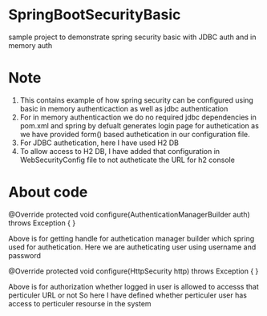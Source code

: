 # SpringBootSecurityBasic
sample project to demonstrate spring security basic with JDBC auth and in memory auth

# Note

1. This contains example of how spring security can be configured using basic in memory authenticaction as well as jdbc authentication
2. For in memory authenticaction we do no required jdbc dependencies in pom.xml and spring by defualt generates login page for authetication as we have provided form() based authetication in our configuration file.
3. For JDBC authetication, here I have used H2 DB
4. To allow access to H2 DB, I have added that configuration in WebSecurityConfig file to not autheticate the URL for h2 console

# About code

@Override
protected void configure(AuthenticationManagerBuilder auth) throws Exception {
}

Above is for getting handle for authetication manager builder which spring used for authetication.
Here we are autheticating user using username and password

@Override
protected void configure(HttpSecurity http) throws Exception {
}

Above is for authorization whether logged in user is allowed to accesss that perticuler URL or not
So here I have defined whether perticuler user has access to perticuler resourse in the system

